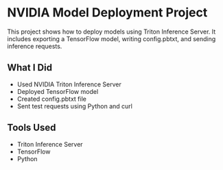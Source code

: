# NVIDIA Model Deployment Project

This project shows how to deploy models using Triton Inference Server.
It includes exporting a TensorFlow model, writing config.pbtxt, and sending inference requests.

## What I Did
- Used NVIDIA Triton Inference Server
- Deployed TensorFlow model
- Created config.pbtxt file
- Sent test requests using Python and curl

## Tools Used
- Triton Inference Server
- TensorFlow
- Python